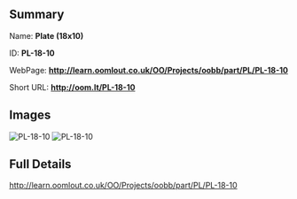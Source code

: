 

## Summary
 
Name: __Plate (18x10)__

ID: __PL-18-10__

WebPage: __http://learn.oomlout.co.uk/OO/Projects/oobb/part/PL/PL-18-10__

Short URL: __http://oom.lt/PL-18-10__


## Images
![PL-18-10](http://oomlout.com/oobb-gen/parts/PL/PL-18-10/PL-18-10_01_420.jpg)
![PL-18-10](http://oomlout.com/oobb-gen/parts/PL/PL-18-10/PL-18-10_420.png)




## Full Details

 http://learn.oomlout.co.uk/OO/Projects/oobb/part/PL/PL-18-10

